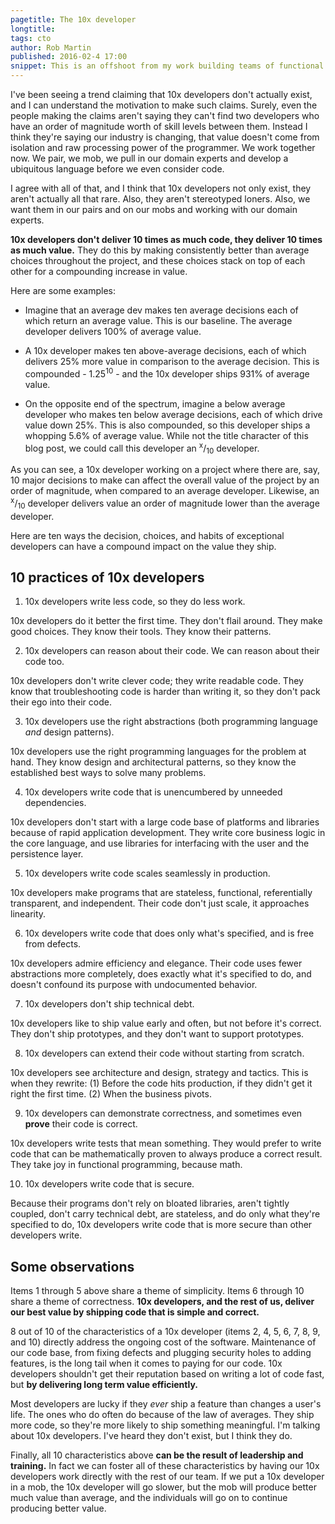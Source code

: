 ```yaml
---
pagetitle: The 10x developer
longtitle: 
tags: cto
author: Rob Martin
published: 2016-02-4 17:00
snippet: This is an offshoot from my work building teams of functional programmers, and the trend toward anarchy in software engineering teams. In this short post, I discuss why 10x developers exist, how they do so much more than average, and some ideas for driving value up across the whole team.
---
```


I've been seeing a trend claiming that 10x developers don't actually exist, and I can understand the motivation to make such claims. Surely, even the people making the claims aren't saying they can't find two developers who have an order of magnitude worth of skill levels between them. Instead I think they're saying our industry is changing, that value doesn't come from isolation and raw processing power of the programmer. We work together now. We pair, we mob, we pull in our domain experts and develop a ubiquitous language before we even consider code.

I agree with all of that, and I think that 10x developers not only exist, they aren't actually all that rare. Also, they aren't stereotyped loners. Also, we want them in our pairs and on our mobs and working with our domain experts.

**10x developers don't deliver 10 times as much code, they deliver 10 times as much value.** They do this by making consistently better than average choices throughout the project, and these choices stack on top of each other for a compounding increase in value.

Here are some examples:

* Imagine that an average dev makes ten average decisions each of which return an average value. This is our baseline. The average developer delivers 100% of average value.

* A 10x developer makes ten above-average decisions, each of which delivers 25% more value in comparison to the average decision. This is compounded - 1.25<sup>10</sup> - and the 10x developer ships 931% of average value.

* On the opposite end of the spectrum, imagine a below average developer who makes ten below average decisions, each of which drive value down 25%. This is also compounded, so this developer ships a whopping 5.6% of average value. While not the title character of this blog post, we could call this developer an <sup>x</sup>/<sub>10</sub> developer.

As you can see, a 10x developer working on a project where there are, say, 10 major decisions to make can affect the overall value of the project by an order of magnitude, when compared to an average developer. Likewise, an <sup>x</sup>/<sub>10</sub> developer delivers value an order of magnitude lower than the average developer.

Here are ten ways the decision, choices, and habits of exceptional developers can have a compound impact on the value they ship.

## 10 practices of 10x developers

1. 10x developers write less code, so they do less work.

10x developers do it better the first time. They don't flail around. They make good choices. They know their tools. They know their patterns.

2. 10x developers can reason about their code. We can reason about their code too.

10x developers don't write clever code; they write readable code. They know that troubleshooting code is harder than writing it, so they don't pack their ego into their code.

3. 10x developers use the right abstractions (both programming language *and* design patterns).

10x developers use the right programming languages for the problem at hand. They know design and architectural patterns, so they know the established best ways to solve many problems.

4. 10x developers write code that is unencumbered by unneeded dependencies.

10x developers don't start with a large code base of platforms and libraries because of rapid application development. They write core business logic in the core language, and use libraries for interfacing with the user and the persistence layer.

5. 10x developers write code scales seamlessly in production.

10x developers make programs that are stateless, functional, referentially transparent, and independent. Their code don't just scale, it approaches linearity.

6. 10x developers write code that does only what's specified, and is free from defects.

10x developers admire efficiency and elegance. Their code uses fewer abstractions more completely, does exactly what it's specified to do, and doesn't confound its purpose with undocumented behavior.

7. 10x developers don't ship technical debt.

10x developers like to ship value early and often, but not before it's correct. They don't ship prototypes, and they don't want to support prototypes.

8. 10x developers can extend their code without starting from scratch.

10x developers see architecture and design, strategy and tactics. This is when they rewrite: (1) Before the code hits production, if they didn't get it right the first time. (2) When the business pivots.

9. 10x developers can demonstrate correctness, and sometimes even **prove** their code is correct.

10x developers write tests that mean something. They would prefer to write code that can be mathematically proven to always produce a correct result. They take joy in functional programming, because math.

10. 10x developers write code that is secure.

Because their programs don't rely on bloated libraries, aren't tightly coupled, don't carry technical debt, are stateless, and do only what they're specified to do, 10x developers write code that is more secure than other developers write.

## Some observations

Items 1 through 5 above share a theme of simplicity. Items 6 through 10 share a theme of correctness. **10x developers, and the rest of us, deliver our best value by shipping code that is simple and correct.**

8 out of 10 of the characteristics of a 10x developer (items 2, 4, 5, 6, 7, 8, 9, and 10) directly address the ongoing cost of the software. Maintenance of our code base, from fixing defects and plugging security holes to adding features, is the long tail when it comes to paying for our code. 10x developers shouldn't get their reputation based on writing a lot of code fast, but **by delivering long term value efficiently.**

Most developers are lucky if they *ever* ship a feature than changes a user's life. The ones who do often do because of the law of averages. They ship more code, so they're more likely to ship something meaningful. I'm talking about 10x developers. I've heard they don't exist, but I think they do.

Finally, all 10 characteristics above **can be the result of leadership and training.** In fact we can foster all of these characteristics by having our 10x developers work directly with the rest of our team. If we put a 10x developer in a mob, the 10x developer will go slower, but the mob will produce better much value than average, and the individuals will go on to continue producing better value.
